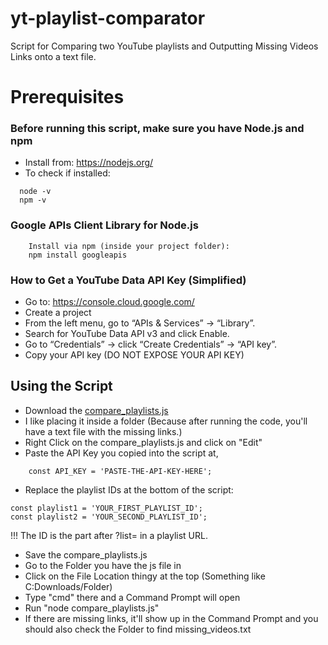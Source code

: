 # yt-playlist-comparator
Script for Comparing two YouTube playlists and Outputting Missing Videos Links onto a text file.


# Prerequisites

### Before running this script, make sure you have Node.js and npm
- Install from: https://nodejs.org/
- To check if installed:
```
  node -v
  npm -v
```

### Google APIs Client Library for Node.js
```
    Install via npm (inside your project folder):
    npm install googleapis
```

### How to Get a YouTube Data API Key (Simplified)
- Go to: https://console.cloud.google.com/
- Create a project
- From the left menu, go to “APIs & Services” → “Library”.
- Search for YouTube Data API v3 and click Enable.
- Go to “Credentials” → click “Create Credentials” → “API key”.
- Copy your API key (DO NOT EXPOSE YOUR API KEY)

## Using the Script
- Download the [compare_playlists.js](https://github.com/Kazi-Aidah/yt-playlist-comparator/blob/main/compare_playlists.js)
- I like placing it inside a folder (Because after running the code, you'll have a text file with the missing links.)
- Right Click on the compare_playlists.js and click on "Edit"
- Paste the API Key you copied into the script at,
```
    const API_KEY = 'PASTE-THE-API-KEY-HERE';
```
- Replace the playlist IDs at the bottom of the script:
```
const playlist1 = 'YOUR_FIRST_PLAYLIST_ID';
const playlist2 = 'YOUR_SECOND_PLAYLIST_ID';
```
!!! The ID is the part after ?list= in a playlist URL.
- Save the compare_playlists.js
- Go to the Folder you have the js file in
- Click on the File Location thingy at the top (Something like C:Downloads/Folder)
- Type "cmd" there and a Command Prompt will open
- Run "node compare_playlists.js"
- If there are missing links, it'll show up in the Command Prompt and you should also check the Folder to find missing_videos.txt

